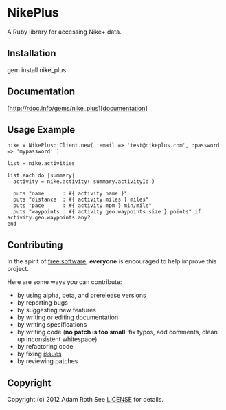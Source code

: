 # NikePlus

A Ruby library for accessing Nike+ data.

## Installation
  gem install nike_plus

## Documentation
  [http://rdoc.info/gems/nike_plus][documentation]
  
  [documentation]: http://rdoc.info/gems/nike_plus

## Usage Example
    nike = NikePlus::Client.new( :email => 'test@nikeplus.com', :password => 'mypassword' )
  
    list = nike.activities
    
    list.each do |summary|
      activity = nike.activity( summary.activityId )

      puts "name      : #{ activity.name }"
      puts "distance  : #{ activity.miles } miles"
      puts "pace      : #{ activity.mpm } min/mile"
      puts "waypoints : #{ activity.geo.waypoints.size } points" if activity.geo.waypoints.any?
    end
    
## Contributing
In the spirit of [free software][free-sw], **everyone** is encouraged to help
improve this project.

[free-sw]: http://www.fsf.org/licensing/essays/free-sw.html

Here are some ways *you* can contribute:

* by using alpha, beta, and prerelease versions
* by reporting bugs
* by suggesting new features
* by writing or editing documentation
* by writing specifications
* by writing code (**no patch is too small**: fix typos, add comments, clean up
  inconsistent whitespace)
* by refactoring code
* by fixing [issues][]
* by reviewing patches

[issues]: https://github.com/aroth/nike_plus/issues
   
## Copyright
Copyright (c) 2012 Adam Roth
See [LICENSE][] for details.

[license]: https://github.com/aroth/nike_plus/blob/master/LICENSE.txt